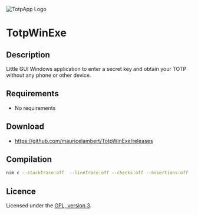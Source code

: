 ![TotpApp Logo](https://mauricelambert.github.io/info/python/security/TotpApp_small.png "TotpApp logo")

# TotpWinExe

## Description

Little GUI Windows application to enter a secret key and obtain your TOTP without any phone or other device.

## Requirements

 - No requirements

## Download

 - https://github.com/mauricelambert/TotpWinExe/releases

## Compilation

```bash
nim c --stackTrace:off  --lineTrace:off --checks:off --assertions:off -d:release -d=mingw --opt:size --passl:"-s" TotpWinExe.nim
```

## Licence

Licensed under the [GPL, version 3](https://www.gnu.org/licenses/).
